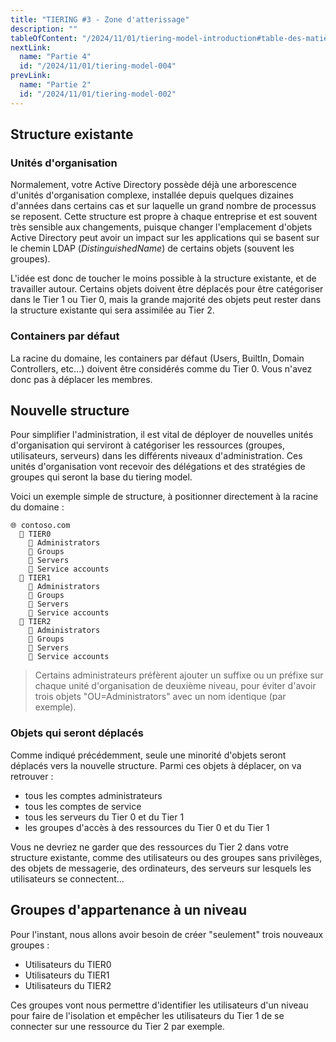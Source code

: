 ```yaml
---
title: "TIERING #3 - Zone d'atterissage"
description: ""
tableOfContent: "/2024/11/01/tiering-model-introduction#table-des-matières"
nextLink:
  name: "Partie 4"
  id: "/2024/11/01/tiering-model-004"
prevLink:
  name: "Partie 2"
  id: "/2024/11/01/tiering-model-002"
---
```


## Structure existante

### Unités d'organisation

Normalement, votre Active Directory possède déjà une arborescence d'unités d'organisation complexe, installée depuis quelques dizaines d'années dans certains cas et sur laquelle un grand nombre de processus se reposent. Cette structure est propre à chaque entreprise et est souvent très sensible aux changements, puisque changer l'emplacement d'objets Active Directory peut avoir un impact sur les applications qui se basent sur le chemin LDAP (*DistinguishedName*) de certains objets (souvent les groupes).

L'idée est donc de toucher le moins possible à la structure existante, et de travailler autour. Certains objets doivent être déplacés pour être catégoriser dans le Tier 1 ou Tier 0, mais la grande majorité des objets peut rester dans la structure existante qui sera assimilée au Tier 2.

### Containers par défaut

La racine du domaine, les containers par défaut (Users, BuiltIn, Domain Controllers, etc...) doivent être considérés comme du Tier 0. Vous n'avez donc pas à déplacer les membres.

## Nouvelle structure

Pour simplifier l'administration, il est vital de déployer de nouvelles unités d'organisation qui serviront à catégoriser les ressources (groupes, utilisateurs, serveurs) dans les différents niveaux d'administration. Ces unités d'organisation vont recevoir des délégations et des stratégies de groupes qui seront la base du tiering model.

Voici un exemple simple de structure, à positionner directement à la racine du domaine :

```plaintext
🌐 contoso.com
  📁 TIER0
    📁 Administrators
    📁 Groups
    📁 Servers
    📁 Service accounts
  📁 TIER1
    📁 Administrators
    📁 Groups
    📁 Servers
    📁 Service accounts
  📁 TIER2
    📁 Administrators
    📁 Groups
    📁 Servers
    📁 Service accounts
```

> Certains administrateurs préfèrent ajouter un suffixe ou un préfixe sur chaque unité d'organisation de deuxième niveau, pour éviter d'avoir trois objets "OU=Administrators" avec un nom identique (par exemple).

### Objets qui seront déplacés

Comme indiqué précédemment, seule une minorité d'objets seront déplacés vers la nouvelle structure. Parmi ces objets à déplacer, on va retrouver :

- tous les comptes administrateurs
- tous les comptes de service
- tous les serveurs du Tier 0 et du Tier 1
- les groupes d'accès à des ressources du Tier 0 et du Tier 1

Vous ne devriez ne garder que des ressources du Tier 2 dans votre structure existante, comme des utilisateurs ou des groupes sans privilèges, des objets de messagerie, des ordinateurs, des serveurs sur lesquels les utilisateurs se connectent...

## Groupes d'appartenance à un niveau

Pour l'instant, nous allons avoir besoin de créer "seulement" trois nouveaux groupes :

- Utilisateurs du TIER0
- Utilisateurs du TIER1
- Utilisateurs du TIER2

Ces groupes vont nous permettre d'identifier les utilisateurs d'un niveau pour faire de l'isolation et empêcher les utilisateurs du Tier 1 de se connecter sur une ressource du Tier 2 par exemple.
